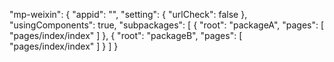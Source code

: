 <!-- 在manifest.json下给微信小程序配置分包上传 -->
"mp-weixin": {
    "appid": "",
    "setting": {
        "urlCheck": false
    },
    "usingComponents": true,
    "subpackages": [
        {
            "root": "packageA",
            "pages": [
                "pages/index/index"
            ]
        },
        {
            "root": "packageB",
            "pages": [
                "pages/index/index"
            ]
        }
    ]
}